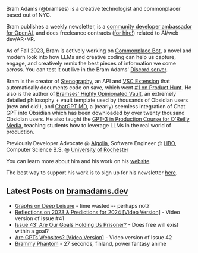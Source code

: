 Bram Adams (@bramses) is a creative technologist and commonplacer based out of NYC. 

Bram publishes a weekly newsletter, is a [community developer ambassador for OpenAI](https://platform.openai.com/ambassadors), and does freeleance contracts ([for hire!](https://www.bramadams.dev/consulting/)) related to AI/web dev/AR+VR. 

As of Fall 2023, Bram is actively working on [Commonplace Bot](https://github.com/bramses/commonplace-bot), a novel and modern look into how LLMs and creative coding can help us capture, engage, and creatively remix the best pieces of information we come across. You can test it out live in the Bram Adams' [Discord server](https://discord.gg/GrgkFP3Je3).

Bram is the creator of [Stenography](https://stenography.dev), an API and [VSC Extension](https://marketplace.visualstudio.com/items?itemName=Stenography.stenography) that automatically documents code on save, which went [#1 on Product Hunt](https://www.producthunt.com/products/stenography#stenography). He also is the author of [Bramses' Highly Opinionated Vault](https://github.com/bramses/bramses-highly-opinionated-vault-2023), an extremely detailed philosophy + vault template used by thousands of Obsidian users (new and old!), and [ChatGPT MD](https://github.com/bramses/chatgpt-md), a (nearly) seemless integration of Chat GPT into Obsidian which has been downloaded by over twenty thousand Obsidian users. He also taught the [GPT-3 in Production Course for O'Reilly Media](https://www.oreilly.com/live-events/gpt-3-in-production/0636920065944/0636920071443/), teaching students how to leverage LLMs in the real world of production.

Previously Developer Advocate @ [Algolia](https://www.algolia.com/), Software Engineer @ [HBO](https://www.hbo.com/), Computer Science B.S. @ [University of Rochester](https://rochester.edu/)

You can learn more about him and his work on his [website](https://www.bramadams.dev/about/). 

The best way to support his work is to sign up for his newsletter [here](https://www.bramadams.dev/#/portal/).


## Latest Posts on [bramadams.dev](https://www.bramadams.dev/)

<!--START_SECTION:feed-->
* [Graphs on Deep Leisure](https:&#x2F;&#x2F;www.bramadams.dev&#x2F;graphs-on-deep-leisure&#x2F;) - time wasted -- perhaps not?
* [Reflections on 2023 &amp; Predictions for 2024 [Video Version]](https:&#x2F;&#x2F;www.bramadams.dev&#x2F;reflections-on-2023-predictions-for-2024-video-version&#x2F;) - Video version of issue #41
* [Issue 43: Are Our Goals Holding Us Prisoner?](https:&#x2F;&#x2F;www.bramadams.dev&#x2F;issue-43&#x2F;) - Does free will exist within a goal?
* [Are GPTs Websites? [Video Version]](https:&#x2F;&#x2F;www.bramadams.dev&#x2F;are-gpts-websites-video-version&#x2F;) - Video version of Issue 42
* [Brammy Phantom](https:&#x2F;&#x2F;www.bramadams.dev&#x2F;core-dump-2024-01-12&#x2F;) - 27 seconds, finland, power fantasy anime
<!--END_SECTION:feed-->
